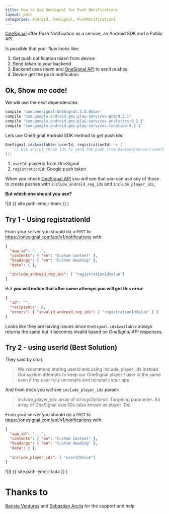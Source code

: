 ```yaml
---
title: How to Use OneSignal for Push Notifications
layout: post
categories: Android, OneSignal, PushNotifications
---
```


[OneSignal](https://onesignal.com/) offer Push Notification as a service, an Android SDK and a Public API.

Is possible that your flow looks like:

1. Get push notification _token_ from device
2. Send _token_ to your backend
3. Backend uses _token_ and [OneSignal API][0] to send pushes.
4. Device get the push notification

## Ok, Show me code!

We will use the next dependencies:

```groovy
compile 'com.onesignal:OneSignal:3.0.0@aar'
compile "com.google.android.gms:play-services-gcm:9.2.1"
compile "com.google.android.gms:play-services-analytics:9.2.1"
compile "com.google.android.gms:play-services-location:9.2.1"
```

Lets use OneSignal Android SDK method to get push ids: 

```java
OneSignal.idsAvailable((userId, registrationId) -> {
    // Use any of those ids to send the push from backend/server/something
});
```

  1. `userId`: playerId from _OneSignal_
  1. `registrationId`: Google push token

When you check [OneSignal API][0] you will see that you can use any of those to create pushes with `include_android_reg_ids` and `include_player_ids`, 

**But which one should you use?**

![]( {{ site.path-emoji-hmm }} )

## Try 1 - Using registrationId

From your server you should do a `POST` to https://onesignal.com/api/v1/notifications with:

```json
{
  "app_id": "...",
  "contents": { "en": "Custom Content" },
  "headings": { "en": "Custom Heading" },
  "data": { },
  
  "include_android_reg_ids": [ "registrationIdValue"]
}
```

But **you will notice that after some attemps you will get this error**:

```json
{
  "id": "",
  "recipients": 0,
  "errors": { "invalid_android_reg_ids": [ "registrationIdValue" ] }
}
```

Looks like they are having issues since `OneSignal.idsAvailable` always returns the same but it becomes invalid based on _OneSignal API_ responses.

## Try 2 - using userId (Best Solution)

They said by chat:

> We recommend storing userId and using include_player_ids instead. Our system attempts to keep our OneSignal player / user id the same even if the user fully uninstalls and reinstalls your app.

And from docs you will see `include_player_ids` param: 

> include_player_ids: array of stringsOptional. Targeting parameter. An array of OneSignal user IDs (also known as player IDs)

From your server you should do a `POST` to https://onesignal.com/api/v1/notifications with:

```json
{
  "app_id": "...",
  "contents": { "en": "Custom Content" },
  "headings": { "en": "Custom Heading" },
  "data": { },
  
  "include_player_ids": [ "userIdValue"]
}
```

![]( {{ site.path-emoji-tada }} )

# Thanks to

[Barista Ventures](barista-v.com) and [Sebastian Arcila](https://twitter.com/sarcilav) for the support and help 

[0]: (https://documentation.onesignal.com/v2.0/docs/notifications-create-notification)


